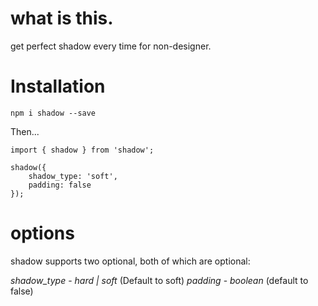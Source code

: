 # what is this.

get perfect shadow every time for non-designer.

# Installation

`npm i shadow --save`

Then...

```
import { shadow } from 'shadow';

shadow({
    shadow_type: 'soft',
    padding: false
});

```

# options

shadow supports two optional, both of which are optional:

*shadow_type* - _hard | soft_  (Default to soft)
*padding* - _boolean_ (default to false)